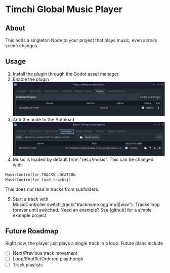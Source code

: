 # Timchi Global Music Player

## About
This adds a singleton Node to your project that plays music, even across scene changes.

## Usage
1. Install the plugin through the Godot asset manager.
2. Enable the plugin ![Enable Plugin screenshot](/addons/timchi_global_music_player/assets/plugin_enabled.png "Enable Plugin screenshot")
3. Add the node to the Autoload ![Autoload screenshot](/addons/timchi_global_music_player/assets/autoload.png "Autoload screenshot")
4. Music is loaded by default from "res://music". This can be changed with: 
```gdscript
MusicController.TRACKS_LOCATION
MusicController.load_tracks()
```
This does *not* read in tracks from subfolders.

5. Start a track with MusicController.switch_track("trackname.ogg|mp3|wav"). Tracks loop forever until switched.
Need an example? See [github] for a simple example project.


## Future Roadmap
Right now, the player just plays a single track in a loop. Future plans include

- [ ] Next/Previous track movement
- [ ] Loop/Shuffle/Ordered playthough
- [ ] Track playlists
